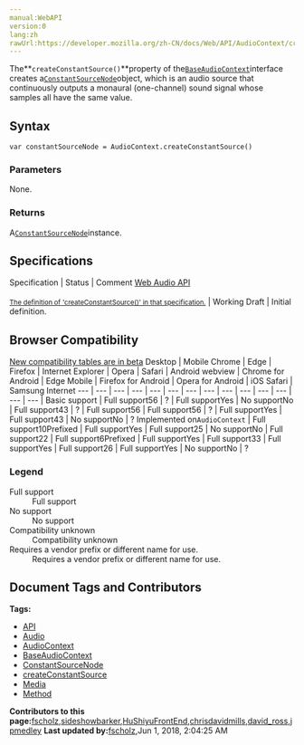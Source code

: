 ```yaml
---
manual:WebAPI
version:0
lang:zh
rawUrl:https://developer.mozilla.org/zh-CN/docs/Web/API/AudioContext/createConstantSource
---
```






The**`createConstantSource()`**property of the[`BaseAudioContext`](%14161 "The BaseAudioContext interface acts as a base definition for online and offline audio-processing graphs, as represented by AudioContext and OfflineAudioContext respectively.")interface creates a[`ConstantSourceNode`](%3966 "The ConstantSourceNode interface—part of the Web Audio API—represents an audio source (based upon AudioScheduledSourceNode) whose output is single unchanging value. This makes it useful for cases in which you need a constant value coming in from an audio source. In addition, it can be used like a constructible AudioParam by automating the value of its offset or by connecting another node to it; see Controlling multiple parameters with ConstantSourceNode.")object, which is an audio source that continuously outputs a monaural (one-channel) sound signal whose samples all have the same value.


## Syntax<a name="Syntax"></a>

```
var constantSourceNode = AudioContext.createConstantSource()
```

### Parameters<a name="Parameters"></a>


None.


### Returns<a name="Returns"></a>


A[`ConstantSourceNode`](%3966 "The ConstantSourceNode interface—part of the Web Audio API—represents an audio source (based upon AudioScheduledSourceNode) whose output is single unchanging value. This makes it useful for cases in which you need a constant value coming in from an audio source. In addition, it can be used like a constructible AudioParam by automating the value of its offset or by connecting another node to it; see Controlling multiple parameters with ConstantSourceNode.")instance.


## Specifications<a name="Specifications"></a>
Specification | Status | Comment 
[Web Audio API<br></br><small>The definition of &#39;createConstantSource()&#39; in that specification.</small>](%22886 "") | Working Draft | Initial definition. 


## Browser Compatibility<a name="Browser_Compatibility"></a>
[New compatibility tables are in beta<i></i>](%3360 "")
<abbr>Desktop<i></i></abbr> | <abbr>Mobile<i></i></abbr> 
<abbr>Chrome<i></i></abbr> | <abbr>Edge<i></i></abbr> | <abbr>Firefox<i></i></abbr> | <abbr>Internet Explorer<i></i></abbr> | <abbr>Opera<i></i></abbr> | <abbr>Safari<i></i></abbr> | <abbr>Android webview<i></i></abbr> | <abbr>Chrome for Android<i></i></abbr> | <abbr>Edge Mobile<i></i></abbr> | <abbr>Firefox for Android<i></i></abbr> | <abbr>Opera for Android<i></i></abbr> | <abbr>iOS Safari<i></i></abbr> | <abbr>Samsung Internet<i></i></abbr> 
 ---  |  ---  |  ---  |  ---  |  ---  |  ---  |  ---  |  ---  |  ---  |  ---  |  ---  |  ---  |  ---  |  ---  | 
Basic support | <abbr>Full support</abbr>56 | <abbr>?</abbr> | <abbr>Full support</abbr>Yes | <abbr>No support</abbr>No | <abbr>Full support</abbr>43 | <abbr>?</abbr> | <abbr>Full support</abbr>56 | <abbr>Full support</abbr>56 | <abbr>?</abbr> | <abbr>Full support</abbr>Yes | <abbr>Full support</abbr>43 | <abbr>No support</abbr>No | <abbr>?</abbr> 
Implemented on`AudioContext` | <abbr>Full support</abbr>10<abbr>Prefixed<i></i></abbr> | <abbr>Full support</abbr>Yes | <abbr>Full support</abbr>25 | <abbr>No support</abbr>No | <abbr>Full support</abbr>22 | <abbr>Full support</abbr>6<abbr>Prefixed<i></i></abbr> | <abbr>Full support</abbr>Yes | <abbr>Full support</abbr>33 | <abbr>Full support</abbr>Yes | <abbr>Full support</abbr>26 | <abbr>Full support</abbr>Yes | <abbr>No support</abbr>No | <abbr>?</abbr> 


### Legend<a name="Legend"></a>
<dl><dt id=''><abbr>Full support</abbr></dt><dd>Full support</dd><dt id=''><abbr>No support</abbr></dt><dd>No support</dd><dt id=''><abbr>Compatibility unknown</abbr></dt><dd>Compatibility unknown</dd><dt id=''><abbr>Requires a vendor prefix or different name for use.<i></i></abbr></dt><dd>Requires a vendor prefix or different name for use.</dd></dl>




## Document Tags and Contributors
**Tags:**
* [API](%22815 "")
* [Audio](%22816 "")
* [AudioContext](%22887 "")
* [BaseAudioContext](%22888 "")
* [ConstantSourceNode](%22819 "")
* [createConstantSource](%22889 "")
* [Media](%22821 "")
* [Method](%22861 "")

**Contributors to this page:**[fscholz](%22202 ""),[sideshowbarker](%22890 ""),[HuShiyuFrontEnd](%22891 ""),[chrisdavidmills](%22892 ""),[david_ross](%22844 ""),[jpmedley](%22826 "")
**Last updated by:**[fscholz](%22202 ""),<time>Jun 1, 2018, 2:04:25 AM</time>


